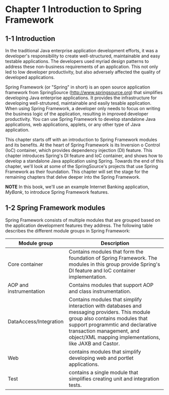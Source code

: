 # Chapter 1 Introduction to Spring Framework


## 1-1 Introduction
In the traditional Java enterprise application development efforts, it was a developer's responsibility to create well-structured, maintainable and easy testable applications. The developers used myriad design patterns to address these non-business requirements of an application. This not only led to low developer productivity, but also adversely affected the quality of developed applications.

Spring Framework (or "Spring" in short) is an open source application framework from SpringSource (http://www.springsource.org) that simplifies developing Java enterprise applications. It provides the infrastructure for developing well-strutured, maintainable and easily tesable application. When using Spring Framework, a developer only needs to focus on writing the business logic of the application, resulting in improved developer productivity. You can use Spring Framework to develop standalone Java applications, web applications, applets, or any other type of Java application.

This chapter starts off with an introduction to Spring Framework modules and its benefits. At the heart of Spring Framework is its Inversion o Control (IoC) container, which provides dependency injection (DI) feature. This chapter introduces Spring's DI feature and IoC container, and shows how to develop a standalone Java application using Spring. Towards the end of this chapter, we'll look at some of the SpringSource's projects that use Spring Framework as their foundation. This chapter will set the stage for the remaining chapters that delve deeper into the Spring Framework.

**NOTE** In this book, we'll use an example Internet Banking application, _MyBank_, to introduce Spring Framework features.


## 1-2 Spring Framework modules
Spring Framework consists of multiple modules that are grouped based on the application development features they address. The following table describes the different module groups in Spring Framework:

Module group|Description
--- | ---
Core container | Contains modules that form the foundation of Spring Framework. The modules in this group provide Spring's DI feature and IoC container implementation.
AOP and instrumentation | Contains modules that support AOP and class instrumentation.
DataAccess/Integration | Contains modules that simplify interaction with databases and messaging providers. This module group also contains modules that support programmtic and declarative transaction management, and object/XML mapping implementations, like JAXB and Castor.
Web | contains modules that simplify developing web and portlet applications.
Test | contains a single module that simplifies creating unit and integration tests.











